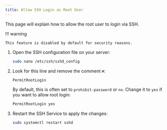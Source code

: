 ```yaml
---
title: Allow SSH Login as Root User
---
```


This page will explain how to allow the root user to login via SSH.

!!! warning

	This feature is disabled by default for security reasons.

1. Open the SSH configuration file on your server:

	```bash
	sudo nano /etc/ssh/sshd_config
	```

1. Look for this line and remove the comment `#`:

	```bash
	PermitRootLogin
	```

	By default, this is often set to `prohibit-password` or `no`. Change it to `yes` if you want to allow root login:

	```bash
	PermitRootLogin yes
	```
 
1. Restart the SSH Service to apply the changes:

	```bash
	sudo systemctl restart sshd
	```